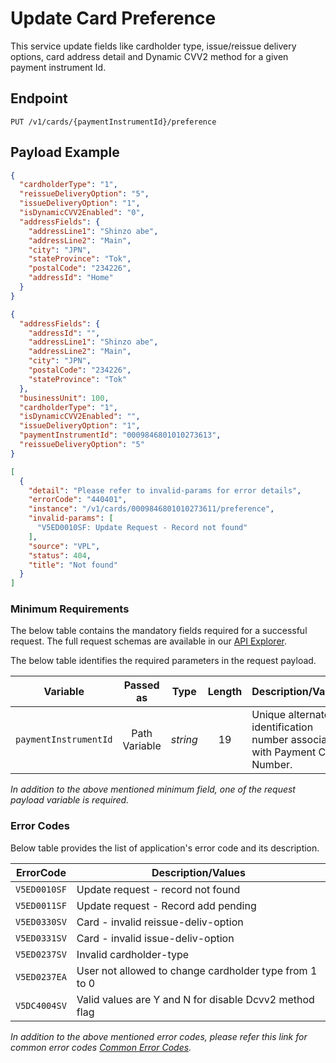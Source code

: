 # Update Card Preference

This service update fields like cardholder type, issue/reissue delivery options, card address detail and Dynamic CVV2 method for a given payment instrument Id.

## Endpoint

`PUT /v1/cards/{paymentInstrumentId}/preference`

## Payload Example

<!--
type: tab
titles: Request, Response, Error
-->

```json
{
  "cardholderType": "1",
  "reissueDeliveryOption": "5",
  "issueDeliveryOption": "1",
  "isDynamicCVV2Enabled": "0",
  "addressFields": {
    "addressLine1": "Shinzo abe",
    "addressLine2": "Main",
    "city": "JPN",
    "stateProvince": "Tok",
    "postalCode": "234226",
    "addressId": "Home"
  }
}
```

<!--
type: tab
--> 

```json
{
  "addressFields": {
    "addressId": "",
    "addressLine1": "Shinzo abe",
    "addressLine2": "Main",
    "city": "JPN",
    "postalCode": "234226",
    "stateProvince": "Tok"
  },
  "businessUnit": 100,
  "cardholderType": "1",
  "isDynamicCVV2Enabled": "",
  "issueDeliveryOption": "1",
  "paymentInstrumentId": "0009846801010273613",
  "reissueDeliveryOption": "5"
}
```

<!--
type: tab
--> 

```json
[
  {
    "detail": "Please refer to invalid-params for error details",
    "errorCode": "440401",
    "instance": "/v1/cards/0009846801010273611/preference",
    "invalid-params": [
      "V5ED0010SF: Update Request - Record not found"
    ],
    "source": "VPL",
    "status": 404,
    "title": "Not found"
  }
]
```

<!-- type: tab-end -->

### Minimum Requirements

The below table contains the mandatory fields required for a successful request. The full request schemas are available in our [API Explorer](../api/?type=put&path=/v1/cards/{paymentInstrumentId}/preference).

The below table identifies the required parameters in the request payload.

| Variable | Passed as | Type | Length | Description/Values |
| -------- | :-------: | :--: | :------------: | ------------------ |
| `paymentInstrumentId` | Path Variable | *string* | 19 | Unique alternate identification number associated with Payment Card Number. | 

*In addition to the above mentioned minimum field, one of the request payload variable is required.*

### Error Codes 

Below table provides the list of application's error code and its description.

| ErrorCode |  Description/Values |
| --------  | ------------------ |
| `V5ED0010SF` | Update request - record not found | 
| `V5ED0011SF` | Update request - Record add pending | 
| `V5ED0330SV` | Card - invalid  reissue-deliv-option |        
| `V5ED0331SV` | Card - invalid  issue-deliv-option | 
| `V5ED0237SV` | Invalid  cardholder-type |
| `V5ED0237EA` | User not allowed to change cardholder type from 1 to 0 |
| `V5DC4004SV` | Valid values are Y and N for disable Dcvv2 method flag |

*In addition to the above mentioned error codes, please refer this link for common error codes [Common Error Codes](?path=docs/Common_Error_Code.md).*

